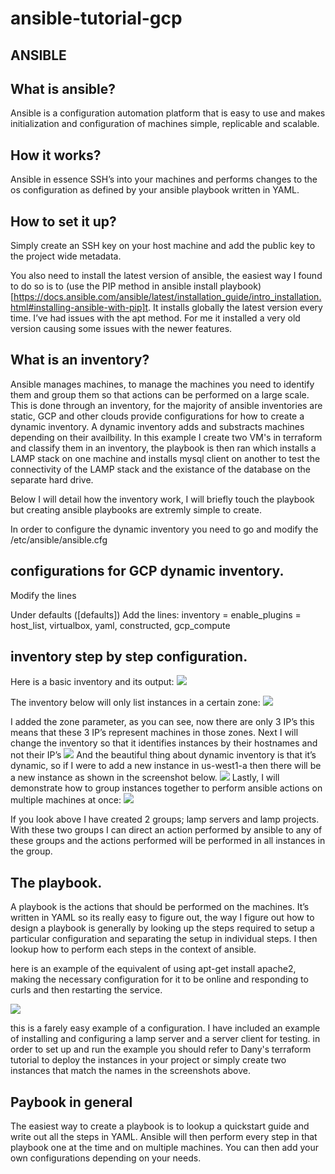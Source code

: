 # ansible-tutorial-gcp
## ANSIBLE

## What is ansible?

Ansible is a configuration automation platform that is easy to use and makes initialization and configuration of machines simple, replicable and scalable.

## How it works?
Ansible in essence SSH’s into your machines and performs changes to the os configuration as defined by your ansible playbook written in YAML.

## How to set it up?
Simply create an SSH key on your host machine and add the public key to the project wide metadata. 

You also need to install the latest version of ansible, the easiest way I found to do so is to (use the PIP method in ansible install playbook)[https://docs.ansible.com/ansible/latest/installation_guide/intro_installation.html#installing-ansible-with-pip]t. It installs globally the latest version every time. I’ve had issues with the apt method. For me it installed a very old version causing some issues with the newer features.

## What is an inventory?
Ansible manages machines, to manage the machines you need to identify them and group them so that actions can be performed on a large scale. This is done through an inventory, for the majority of ansible inventories are static, GCP and other clouds provide configurations for how to create a dynamic inventory. A dynamic inventory adds and substracts machines depending on their availbility. In this example I create two VM's in terraform and classify them in an inventory, the playbook is then ran which installs a LAMP stack on one machine and installs mysql client on another to test the connectivity of the LAMP stack and the existance of the database on the separate hard drive.

Below I will detail how the inventory work, I will briefly touch the playbook but creating ansible playbooks are extremly simple to create.

In order to configure the dynamic inventory you need to go and modify the /etc/ansible/ansible.cfg 

## configurations for GCP dynamic inventory.
Modify the lines

Under defaults ([defaults])
Add the lines:
inventory = <path to the inventory file>
enable_plugins = host_list, virtualbox, yaml, constructed, gcp_compute

## inventory step by step configuration.

Here is a basic inventory and its output:
![](https://github.com/FinalSurgery/ansible-tutorial-gcp/blob/main/images/inventory_all.png)

The inventory below will only list instances in a certain zone:
![](https://github.com/FinalSurgery/ansible-tutorial-gcp/blob/main/images/inventory_zone.png)

I added the zone parameter, as you can see, now there are only 3 IP’s this means that these 3 IP’s represent machines in those zones.
Next I will change the inventory so that it identifies instances by their hostnames and not their IP’s
![](https://github.com/FinalSurgery/ansible-tutorial-gcp/blob/main/images/inventory_name.png)
And the beautiful thing about dynamic inventory is that it’s dynamic, so if I were to add a new instance in us-west1-a then there will be a new instance as shown in the screenshot below.
![](https://github.com/FinalSurgery/ansible-tutorial-gcp/blob/main/images/inventory_name_added_instance.png)
Lastly, I will demonstrate how to group instances together to perform ansible actions on multiple machines at once:
![](https://github.com/FinalSurgery/ansible-tutorial-gcp/blob/main/images/inventory_keyed_groups.png)

If you look above I have created 2 groups; lamp servers and lamp projects. With these two groups I can direct an action performed by ansible to any of these groups and the actions performed will be performed in all instances in the group.

## The playbook.

A playbook is the actions that should be performed on the machines. It’s written in YAML so its really easy to figure out, the way I figure out how to design a playbook is generally by looking up the steps required to setup a particular configuration and separating the setup in individual steps. I then lookup how to perform each steps in the context of ansible.

here is an example of the equivalent of using apt-get install apache2, making the necessary configuration for it to be online and responding to curls and then restarting the service.

![](https://github.com/FinalSurgery/ansible-tutorial-gcp/blob/main/images/ansible_playbook_example.png)

this is a farely easy example of a configuration. I have included an example of installing and configuring a lamp server and a server client for testing. in order to set up and run the example you should refer to Dany's terraform tutorial to deploy the instances in your project or simply create two instances that match the names in the screenshots above.




## Paybook in general

The easiest way to create a playbook is to lookup a quickstart guide and write out all the steps in YAML. Ansible will then perform every step in that playbook one at the time and on multiple machines. You can then add your own configurations depending on your needs.
